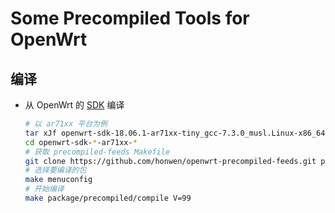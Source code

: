 Some Precompiled Tools for OpenWrt
===

编译
---

 - 从 OpenWrt 的 [SDK][S] 编译

   ```bash
   # 以 ar71xx 平台为例
   tar xJf openwrt-sdk-18.06.1-ar71xx-tiny_gcc-7.3.0_musl.Linux-x86_64.tar.xz
   cd openwrt-sdk-*-ar71xx-*
   # 获取 precompiled-feeds Makefile
   git clone https://github.com/honwen/openwrt-precompiled-feeds.git package/precompiled
   # 选择要编译的包
   make menuconfig
   # 开始编译
   make package/precompiled/compile V=99
   ```


  [S]: https://openwrt.org/docs/guide-developer/using_the_sdk#obtain_the_sdk

